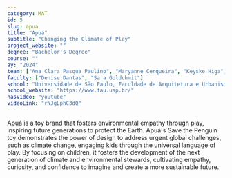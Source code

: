 ```yaml
---
category: MAT
id: 5
slug: apua
title: "Apuá"
subtitle: "Changing the Climate of Play"
project_website: ""
degree: "Bachelor's Degree"
course: ""
ay: "2024"
team: ["Ana Clara Pasqua Paulino", "Maryanne Cerqueira", "Keyske Higa", "João Vitor de Sá", "Gabriel Codognato"]
faculty: ["Denise Dantas", "Sara Goldchmit"]
school: "Universidade de São Paulo, Faculdade de Arquitetura e Urbanismo e de Design, São Paulo, Brazil"
school_website: "https://www.fau.usp.br/"
hasVideo: "youtube"
videoLink: "rNJgLphC3dQ"
---
```


Apuá is a toy brand that fosters environmental empathy through play, inspiring future generations to protect the Earth. Apuá's Save the Penguin toy demonstrates the power of design to address urgent global challenges, such as climate change, engaging kids through the universal language of play. By focusing on children, it fosters the development of the next generation of climate and environmental stewards, cultivating empathy, curiosity, and confidence to imagine and create a more sustainable future.
